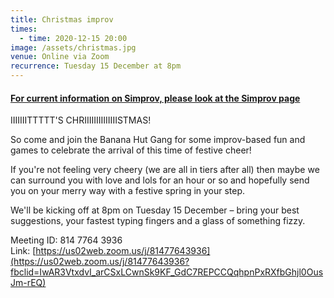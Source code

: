 ```yaml
---
title: Christmas improv
times:
  - time: 2020-12-15 20:00
image: /assets/christmas.jpg
venue: Online via Zoom
recurrence: Tuesday 15 December at 8pm
---
```

#### [For current information on Simprov, please look at the Simprov page](https://www.sedos.co.uk/regular-events/simprov)

IIIIIIITTTTT'S CHRIIIIIIIIIIIIIISTMAS! 

So come and join the Banana Hut Gang for some improv-based fun and games to celebrate the arrival of this time of festive cheer!

If you're not feeling very cheery (we are all in tiers after all) then maybe we can surround you with love and lols for an hour or so and hopefully send you on your merry way with a festive spring in your step.

We'll be kicking off at 8pm on Tuesday 15 December – bring your best suggestions, your fastest typing fingers and a glass of something fizzy.

Meeting ID: 814 7764 3936\
Link: [https://us02web.zoom.us/​j/81477643936](https://us02web.zoom.us/j/81477643936?fbclid=IwAR3VtxdvI_arCSxLCwnSk9KF_GdC7REPCCQqhpnPxRXfbGhjl0OusJm-rEQ)